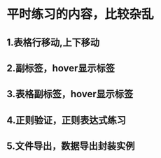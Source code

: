 # 平时练习的内容，比较杂乱

## 1.表格行移动,<tr>上下移动
## 2.副标签，hover显示标签
## 3.表格副标签，<td>hover显示标签
## 4.正则验证，正则表达式练习
## 5.文件导出，数据导出封装实例

